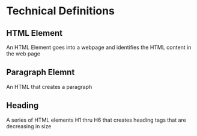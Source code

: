 # Technical Definitions

## HTML Element
An HTML Element goes into a webpage and identifies the HTML content in the web page

## Paragraph Elemnt
An HTML that creates a paragraph

## Heading
A series of HTML elements H1 thru H6 that creates heading tags that are decreasing in size
